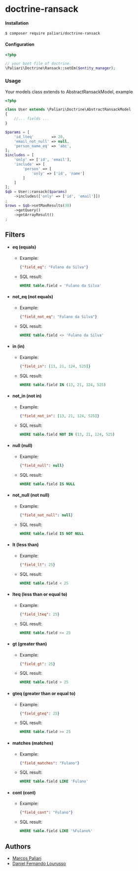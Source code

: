 # doctrine-ransack
#### Installation
	
	$ composer require paliari/doctrine-ransack

#### Configuration


```php
<?php

// your boot file of doctrine.
\Paliari\Doctrine\Ransack::setEm($entity_manager);
```
### Usage
Your models class extends to AbstractRansackModel, example
```php
<?php

class User extends \Paliari\Doctrine\AbstractRansackModel
{
    //... fields ...
}

$params = [
    'id_lteq'        => 20,
    'email_not_null' => null,
    'person_name_eq' => 'abc',
];
$includes = [
    'only' => ['id', 'email'],
    'include' => [
        'person' => [
            'only' => ['id', 'name']
        ]
    ]
];
$qb = User::ransack($params)
    ->includes(['only' => ['id', 'email']])
;
$rows = $qb->setMaxResults(30)
    ->getQuery()
    ->getArrayResult()
;

```

## Filters

  - #### eq (equals)
    - Example: 
  
      ```json
      {"field_eq": "Fulano da Silva"}
      ```
  
    - SQL result: 
  
      ```sql 
      WHERE table.field = 'Fulano da Silva'
      ```
    
  - #### not_eq (not equals)
    - Example: 
  
      ```json
      {"field_not_eq": "Fulano da Silva"}
      ```
  
    - SQL result: 
  
      ```sql 
      WHERE table.field <> 'Fulano da Silva'
      ```
    
  - #### in (in)
    - Example: 
  
      ```json
      {"field_in": [13, 21, 124, 525]}
      ```
  
    - SQL result: 
  
      ```sql 
      WHERE table.field IN (13, 21, 124, 525)
      ```
    
  - #### not_in (not in)
    - Example: 
  
      ```json
      {"field_not_in": [13, 21, 124, 525]}
      ```
  
    - SQL result: 
  
      ```sql 
      WHERE table.field NOT IN (13, 21, 124, 525)
      ```
    
  - #### null (null)
    - Example: 
  
      ```json
      {"field_null": null}
      ```
  
    - SQL result: 
  
      ```sql 
      WHERE table.field IS NULL
      ```
    
  - #### not_null (not null)
    - Example: 
  
      ```json
      {"field_not_null": null}
      ```
  
    - SQL result: 
  
      ```sql 
      WHERE table.field IS NOT NULL
      ```
    
  - #### lt (less than)
    - Example: 
  
      ```json
      {"field_lt": 25}
      ```
  
    - SQL result: 
  
      ```sql 
      WHERE table.field < 25
      ```
    
  - #### lteq (less than or equal to)
    - Example: 
  
      ```json
      {"field_lteq": 25}
      ```
  
    - SQL result: 
  
      ```sql 
      WHERE table.field <= 25
      ```

  - #### gt (greater than)
    - Example: 
  
      ```json
      {"field_gt": 25}
      ```
  
    - SQL result: 
  
      ```sql 
      WHERE table.field > 25
      ```
    
  - #### gteq (greater than or equal to)
    - Example: 
  
      ```json
      {"field_gteq": 25}
      ```
  
    - SQL result: 
  
      ```sql 
      WHERE table.field >= 25
      ```
    
  - #### matches (matches)
    - Example: 
  
      ```json
      {"field_matches": "Fulano"}
      ```
  
    - SQL result: 
  
      ```sql 
      WHERE table.field LIKE 'Fulano'
      ```
    
  - #### cont (cont)
    - Example: 
  
      ```json
      {"field_cont": "Fulano"}
      ```
  
    - SQL result: 
  
      ```sql 
      WHERE table.field LIKE '%Fulano%'
      ```


## Authors

- [Marcos Paliari](http://paliari.com.br)
- [Daniel Fernando Lourusso](http://dflourusso.com.br)
